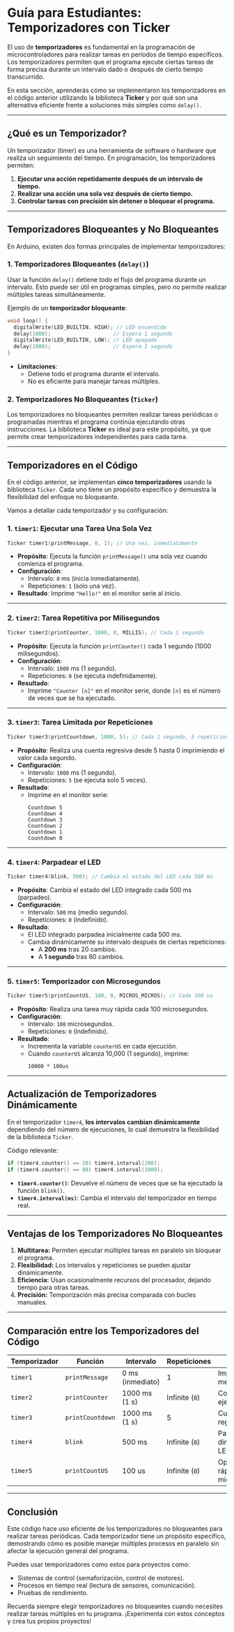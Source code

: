 # **Guía para Estudiantes: Temporizadores con Ticker**

El uso de **temporizadores** es fundamental en la programación de microcontroladores para realizar tareas en períodos de tiempo específicos. Los temporizadores permiten que el programa ejecute ciertas tareas de forma precisa durante un intervalo dado o después de cierto tiempo transcurrido.

En esta sección, aprenderás cómo se implementaron los temporizadores en el código anterior utilizando la biblioteca **Ticker** y por qué son una alternativa eficiente frente a soluciones más simples como `delay()`.

---

## **¿Qué es un Temporizador?**

Un temporizador (timer) es una herramienta de software o hardware que realiza un seguimiento del tiempo. En programación, los temporizadores permiten:

1. **Ejecutar una acción repetidamente después de un intervalo de tiempo.**
2. **Realizar una acción una sola vez después de cierto tiempo.**
3. **Controlar tareas con precisión sin detener o bloquear el programa.**

---

## **Temporizadores Bloqueantes y No Bloqueantes**

En Arduino, existen dos formas principales de implementar temporizadores:

### **1. Temporizadores Bloqueantes (`delay()`)**
Usar la función `delay()` detiene todo el flujo del programa durante un intervalo. Esto puede ser útil en programas simples, pero no permite realizar múltiples tareas simultáneamente.

Ejemplo de un **temporizador bloqueante**:
```cpp
void loop() {
  digitalWrite(LED_BUILTIN, HIGH); // LED encendido
  delay(1000);                    // Espera 1 segundo
  digitalWrite(LED_BUILTIN, LOW); // LED apagado
  delay(1000);                    // Espera 1 segundo
}
```

- **Limitaciones**:
  - Detiene todo el programa durante el intervalo.
  - No es eficiente para manejar tareas múltiples.

### **2. Temporizadores No Bloqueantes (`Ticker`)**
Los temporizadores no bloqueantes permiten realizar tareas periódicas o programadas mientras el programa continúa ejecutando otras instrucciones. La biblioteca **Ticker** es ideal para este propósito, ya que permite crear temporizadores independientes para cada tarea.

---

## **Temporizadores en el Código**

En el código anterior, se implementan **cinco temporizadores** usando la biblioteca `Ticker`. Cada uno tiene un propósito específico y demuestra la flexibilidad del enfoque no bloqueante.

Vamos a detallar cada temporizador y su configuración:

### **1. `timer1`: Ejecutar una Tarea Una Sola Vez**
```cpp
Ticker timer1(printMessage, 0, 1); // Una vez, inmediatamente
```

- **Propósito**: Ejecuta la función `printMessage()` una sola vez cuando comienza el programa.
- **Configuración**:
  - Intervalo: `0` ms (inicia inmediatamente).
  - Repeticiones: `1` (solo una vez).
- **Resultado**: Imprime `"Hello!"` en el monitor serie al inicio.

---

### **2. `timer2`: Tarea Repetitiva por Milisegundos**
```cpp
Ticker timer2(printCounter, 1000, 0, MILLIS); // Cada 1 segundo
```

- **Propósito**: Ejecuta la función `printCounter()` cada 1 segundo (1000 milisegundos).
- **Configuración**:
  - Intervalo: `1000` ms (1 segundo).
  - Repeticiones: `0` (se ejecuta indefinidamente).
- **Resultado**:
  - Imprime `"Counter [n]"` en el monitor serie, donde `[n]` es el número de veces que se ha ejecutado.

---

### **3. `timer3`: Tarea Limitada por Repeticiones**
```cpp
Ticker timer3(printCountdown, 1000, 5); // Cada 1 segundo, 5 repeticiones
```

- **Propósito**: Realiza una cuenta regresiva desde 5 hasta 0 imprimiendo el valor cada segundo.
- **Configuración**:
  - Intervalo: `1000` ms (1 segundo).
  - Repeticiones: `5` (se ejecuta solo 5 veces).
- **Resultado**:
  - Imprime en el monitor serie:
    ```
    Countdown 5
    Countdown 4
    Countdown 3
    Countdown 2
    Countdown 1
    Countdown 0
    ```

---

### **4. `timer4`: Parpadear el LED**
```cpp
Ticker timer4(blink, 500); // Cambia el estado del LED cada 500 ms
```

- **Propósito**: Cambia el estado del LED integrado cada 500 ms (parpadeo).
- **Configuración**:
  - Intervalo: `500` ms (medio segundo).
  - Repeticiones: `0` (indefinido).
- **Resultado**:
  - El LED integrado parpadea inicialmente cada 500 ms.
  - Cambia dinámicamente su intervalo después de ciertas repeticiones:
    - A **200 ms** tras 20 cambios.
    - A **1 segundo** tras 80 cambios.

---

### **5. `timer5`: Temporizador con Microsegundos**
```cpp
Ticker timer5(printCountUS, 100, 0, MICROS_MICROS); // Cada 100 us
```

- **Propósito**: Realiza una tarea muy rápida cada 100 microsegundos.
- **Configuración**:
  - Intervalo: `100` microsegundos.
  - Repeticiones: `0` (indefinido).
- **Resultado**:
  - Incrementa la variable `counterUS` en cada ejecución.
  - Cuando `counterUS` alcanza 10,000 (1 segundo), imprime:
    ```
    10000 * 100us
    ```

---

## **Actualización de Temporizadores Dinámicamente**

En el temporizador `timer4`, **los intervalos cambian dinámicamente** dependiendo del número de ejecuciones, lo cual demuestra la flexibilidad de la biblioteca `Ticker`.

Código relevante:
```cpp
if (timer4.counter() == 20) timer4.interval(200);
if (timer4.counter() == 80) timer4.interval(1000);
```

- **`timer4.counter()`**: Devuelve el número de veces que se ha ejecutado la función `blink()`.
- **`timer4.interval(ms)`**: Cambia el intervalo del temporizador en tiempo real.

---

## **Ventajas de los Temporizadores No Bloqueantes**

1. **Multitarea:** Permiten ejecutar múltiples tareas en paralelo sin bloquear el programa.
2. **Flexibilidad:** Los intervalos y repeticiones se pueden ajustar dinámicamente.
3. **Eficiencia:** Usan ocasionalmente recursos del procesador, dejando tiempo para otras tareas.
4. **Precisión:** Temporización más precisa comparada con bucles manuales.

---

## **Comparación entre los Temporizadores del Código**

| Temporizador | Función          | Intervalo           | Repeticiones      | Propósito                      |
|--------------|------------------|---------------------|-------------------|--------------------------------|
| `timer1`     | `printMessage`   | 0 ms (inmediato)    | 1                 | Imprimir mensaje inicial       |
| `timer2`     | `printCounter`   | 1000 ms (1 s)       | Infinite (`0`)    | Contador de ejecuciones        |
| `timer3`     | `printCountdown` | 1000 ms (1 s)       | 5                 | Cuenta regresiva               |
| `timer4`     | `blink`          | 500 ms              | Infinite (`0`)    | Parpadeo dinámico del LED      |
| `timer5`     | `printCountUS`   | 100 us              | Infinite (`0`)    | Operación rápida en microsegundos |

---

## **Conclusión**

Este código hace uso eficiente de los temporizadores no bloqueantes para realizar tareas periódicas. Cada temporizador tiene un propósito específico, demostrando cómo es posible manejar múltiples procesos en paralelo sin afectar la ejecución general del programa.

Puedes usar temporizadores como estos para proyectos como:
- Sistemas de control (semaforización, control de motores).
- Procesos en tiempo real (lectura de sensores, comunicación).
- Pruebas de rendimiento.

Recuerda siempre elegir temporizadores no bloqueantes cuando necesites realizar tareas múltiples en tu programa. ¡Experimenta con estos conceptos y crea tus propios proyectos!